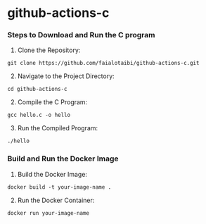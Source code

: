 # github-actions-c

### Steps to Download and Run the C program
1. Clone the Repository:

```
git clone https://github.com/faialotaibi/github-actions-c.git
```

2. Navigate to the Project Directory:

```
cd github-actions-c
```

2. Compile the C Program:

```
gcc hello.c -o hello
```


3. Run the Compiled Program:

```
./hello
```

### Build and Run the Docker Image

1. Build the Docker Image:

```
docker build -t your-image-name .
```

2. Run the Docker Container:

```
docker run your-image-name
```
 
